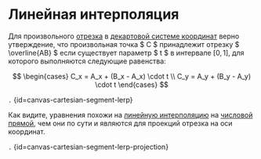 # Линейная интерполяция

<include from="number-line-lerp.md" element-id="lerp"/>

Для произвольного [отрезка](cartesian-line.md) в [декартовой системе координат](cartesian-coordinate-system.md) верно
утверждение, что произвольная точка $ C $ принадлежит отрезку $ \overline{AB} $ если существует параметр $ t $ в
интервале $[0,1]$, для которого выполняются следующие равенства:

$$
\begin{cases}
С_x = A_x + (B_x - A_x) \cdot t \\
С_y = A_y + (B_y - A_y) \cdot t
\end{cases}
$$

```.``` {id=canvas-cartesian-segment-lerp}

Как видите, уравнения похожи на [линейную интерполяцию](number-line-lerp.md) на [числовой прямой](number-line.md), чем
они по сути и являются для проекций отрезка на оси координат.


```.``` {id=canvas-cartesian-segment-lerp-projection}
